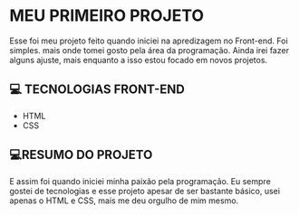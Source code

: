 
# MEU PRIMEIRO PROJETO

Esse foi meu projeto feito quando iniciei na apredizagem no Front-end. Foi simples. mais onde tomei gosto pela área da programação. Ainda irei fazer alguns ajuste, mais enquanto a isso estou focado em novos projetos.

## 💻 TECNOLOGIAS FRONT-END
- HTML
- CSS

## 💻RESUMO DO PROJETO

E assim foi quando iniciei minha paixão pela programação.
Eu sempre gostei de tecnologias e esse projeto apesar de ser bastante básico, usei apenas o HTML e CSS, mais me deu orgulho de mim mesmo.


